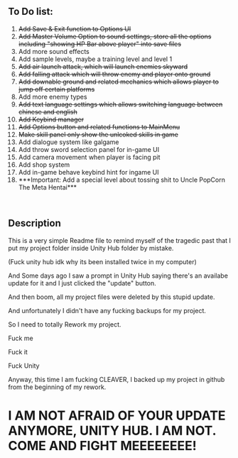 <h2>To Do list:</h2>
<ol>
<s><li>Add Save & Exit function to Options UI</li></s>
<s><li>Add Master Volume Option to sound settings, store all the options including "showing HP Bar above player" into save files</li></s>
<li>Add more sound effects</li>
<li>Add sample levels, maybe a training level and level 1</li>
<s><li>Add air launch attack, which will launch enemies skyward</li></s>
<s><li>Add falling attack which will throw enemy and player onto ground</li></s>
<s><li>Add downable ground and related mechanics which allows player to jump off certain platforms</li></s>
<li>Add more enemy types</li>
<s><li>Add text language settings which allows switching language between chinese and english</li></s>
<s><li>Add Keybind manager</li></s>
<s><li>Add Options button and related functions to MainMenu</li></s>
<s><li>Make skill panel only show the unlcoked skills in game</li></s>
<li>Add dialogue system like galgame</li>
<li>Add throw sword selection panel for in-game UI</li>
<li>Add camera movement when player is facing pit</li>
<li>Add shop system</li>
<li>Add in-game behave keybind hint for ingame UI</li>
<li>***Important: Add a special level about tossing shit to Uncle PopCorn The Meta Hentai***</li>
</ol>

<br>
<h2>Description</h2>
<p>This is a very simple Readme file to remind myself of the tragedic past that I put my project folder inside Unity Hub folder by mistake.</p>
<p>(Fuck unity hub idk why its been installed twice in my computer)</p>
<p>And Some days ago I saw a prompt in Unity Hub saying there's an availabe update for it and I just clicked the "update" button.</p>
<p>And then boom, all my project files were deleted by this stupid update.</p>
<p>And unfortunately I didn't have any fucking backups for my project.</p>
<p>So I need to totally Rework my project.</p>
<p>Fuck me</p>
<p>Fuck it</p>
<p>Fuck Unity</p>

<p>Anyway, this time I am fucking CLEAVER, I backed up my project in github from the beginning of my rework.</p>
<h1>I AM NOT AFRAID OF YOUR UPDATE ANYMORE, UNITY HUB. I AM NOT. COME AND FIGHT MEEEEEEEE!</h1>
